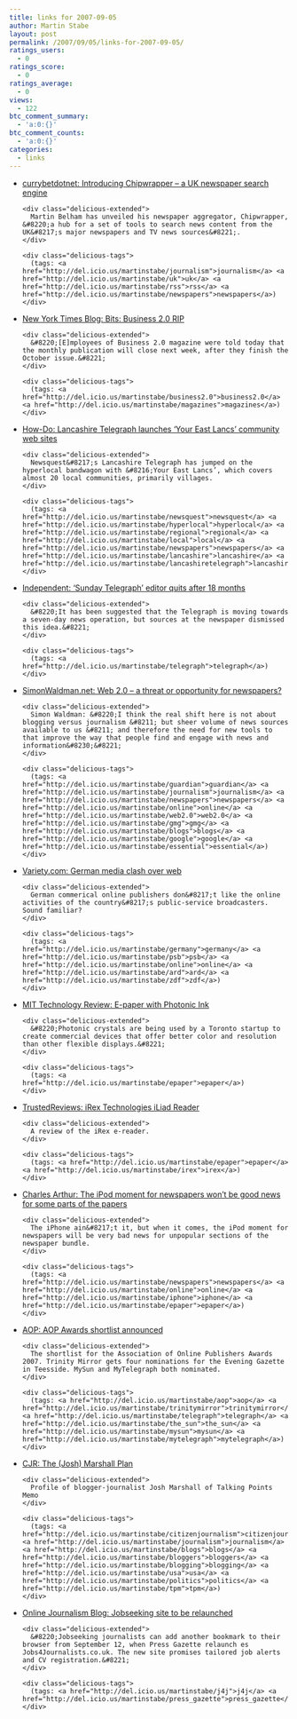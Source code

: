 ```yaml
---
title: links for 2007-09-05
author: Martin Stabe
layout: post
permalink: /2007/09/05/links-for-2007-09-05/
ratings_users:
  - 0
ratings_score:
  - 0
ratings_average:
  - 0
views:
  - 122
btc_comment_summary:
  - 'a:0:{}'
btc_comment_counts:
  - 'a:0:{}'
categories:
  - links
---
```

<ul class="delicious">
  <li>
    <div class="delicious-link">
      <a href="http://www.currybet.net/cbet_blog/2007/09/introducing_chipwrapper.php">currybetdotnet: Introducing Chipwrapper &#8211; a UK newspaper search engine</a>
    </div>
    
    <div class="delicious-extended">
      Martin Belham has unveiled his newspaper aggregator, Chipwrapper, &#8220;a hub for a set of tools to search news content from the UK&#8217;s major newspapers and TV news sources&#8221;.
    </div>
    
    <div class="delicious-tags">
      (tags: <a href="http://del.icio.us/martinstabe/journalism">journalism</a> <a href="http://del.icio.us/martinstabe/uk">uk</a> <a href="http://del.icio.us/martinstabe/rss">rss</a> <a href="http://del.icio.us/martinstabe/newspapers">newspapers</a>)
    </div>
  </li>
  
  <li>
    <div class="delicious-link">
      <a href="http://bits.blogs.nytimes.com/2007/09/04/business-20-rip/">New York Times Blog: Bits: Business 2.0 RIP</a>
    </div>
    
    <div class="delicious-extended">
      &#8220;[E]mployees of Business 2.0 magazine were told today that the monthly publication will close next week, after they finish the October issue.&#8221;
    </div>
    
    <div class="delicious-tags">
      (tags: <a href="http://del.icio.us/martinstabe/business2.0">business2.0</a> <a href="http://del.icio.us/martinstabe/magazines">magazines</a>)
    </div>
  </li>
  
  <li>
    <div class="delicious-link">
      <a href="http://www.how-do.co.uk/north-west-media-news/north-west-publishing/lancs-telegraph-launches-%E2%80%98your-east-lancs%92-community-web-sites-20070905889/">How-Do: Lancashire Telegraph launches ‘Your East Lancs’ community web sites</a>
    </div>
    
    <div class="delicious-extended">
      Newsquest&#8217;s Lancashire Telegraph has jumped on the hyperlocal bandwagon with &#8216;Your East Lancs’, which covers almost 20 local communities, primarily villages.
    </div>
    
    <div class="delicious-tags">
      (tags: <a href="http://del.icio.us/martinstabe/newsquest">newsquest</a> <a href="http://del.icio.us/martinstabe/hyperlocal">hyperlocal</a> <a href="http://del.icio.us/martinstabe/regional">regional</a> <a href="http://del.icio.us/martinstabe/local">local</a> <a href="http://del.icio.us/martinstabe/newspapers">newspapers</a> <a href="http://del.icio.us/martinstabe/lancashire">lancashire</a> <a href="http://del.icio.us/martinstabe/lancashiretelegraph">lancashiretelegraph</a>)
    </div>
  </li>
  
  <li>
    <div class="delicious-link">
      <a href="http://news.independent.co.uk/media/article2927092.ece">Independent: &#8216;Sunday Telegraph&#8217; editor quits after 18 months</a>
    </div>
    
    <div class="delicious-extended">
      &#8220;It has been suggested that the Telegraph is moving towards a seven-day news operation, but sources at the newspaper dismissed this idea.&#8221;
    </div>
    
    <div class="delicious-tags">
      (tags: <a href="http://del.icio.us/martinstabe/telegraph">telegraph</a>)
    </div>
  </li>
  
  <li>
    <div class="delicious-link">
      <a href="http://www.simonwaldman.net/blog/2007/09/04/web-20-a-threat-or-opportunity-for-newspapers/">SimonWaldman.net: Web 2.0 &#8211; a threat or opportunity for newspapers?</a>
    </div>
    
    <div class="delicious-extended">
      Simon Waldman: &#8220;I think the real shift here is not about blogging versus journalism &#8211; but sheer volume of news sources available to us &#8211; and therefore the need for new tools to that improve the way that people find and engage with news and information&#8230;&#8221;
    </div>
    
    <div class="delicious-tags">
      (tags: <a href="http://del.icio.us/martinstabe/guardian">guardian</a> <a href="http://del.icio.us/martinstabe/journalism">journalism</a> <a href="http://del.icio.us/martinstabe/newspapers">newspapers</a> <a href="http://del.icio.us/martinstabe/online">online</a> <a href="http://del.icio.us/martinstabe/web2.0">web2.0</a> <a href="http://del.icio.us/martinstabe/gmg">gmg</a> <a href="http://del.icio.us/martinstabe/blogs">blogs</a> <a href="http://del.icio.us/martinstabe/google">google</a> <a href="http://del.icio.us/martinstabe/essential">essential</a>)
    </div>
  </li>
  
  <li>
    <div class="delicious-link">
      <a href="http://www.variety.com/article/VR1117971104.html?categoryid=14&#038;cs=1">Variety.com: German media clash over web</a>
    </div>
    
    <div class="delicious-extended">
      German commerical online publishers don&#8217;t like the online activities of the country&#8217;s public-service broadcasters. Sound familiar?
    </div>
    
    <div class="delicious-tags">
      (tags: <a href="http://del.icio.us/martinstabe/germany">germany</a> <a href="http://del.icio.us/martinstabe/psb">psb</a> <a href="http://del.icio.us/martinstabe/online">online</a> <a href="http://del.icio.us/martinstabe/ard">ard</a> <a href="http://del.icio.us/martinstabe/zdf">zdf</a>)
    </div>
  </li>
  
  <li>
    <div class="delicious-link">
      <a href="http://www.technologyreview.com/Infotech/19337/?a=f">MIT Technology Review: E-paper with Photonic Ink</a>
    </div>
    
    <div class="delicious-extended">
      &#8220;Photonic crystals are being used by a Toronto startup to create commercial devices that offer better color and resolution than other flexible displays.&#8221;
    </div>
    
    <div class="delicious-tags">
      (tags: <a href="http://del.icio.us/martinstabe/epaper">epaper</a>)
    </div>
  </li>
  
  <li>
    <div class="delicious-link">
      <a href="http://www.trustedreviews.com/mobile-devices/review/2007/09/05/iRex-Technologies-iLiad-Reader/p1">TrustedReviews: iRex Technologies iLiad Reader</a>
    </div>
    
    <div class="delicious-extended">
      A review of the iRex e-reader.
    </div>
    
    <div class="delicious-tags">
      (tags: <a href="http://del.icio.us/martinstabe/epaper">epaper</a> <a href="http://del.icio.us/martinstabe/irex">irex</a>)
    </div>
  </li>
  
  <li>
    <div class="delicious-link">
      <a href="http://www.charlesarthur.com/blog/?p=925">Charles Arthur: The iPod moment for newspapers won’t be good news for some parts of the papers</a>
    </div>
    
    <div class="delicious-extended">
      The iPhone ain&#8217;t it, but when it comes, the iPod moment for newspapers will be very bad news for unpopular sections of the newspaper bundle.
    </div>
    
    <div class="delicious-tags">
      (tags: <a href="http://del.icio.us/martinstabe/newspapers">newspapers</a> <a href="http://del.icio.us/martinstabe/online">online</a> <a href="http://del.icio.us/martinstabe/iphone">iphone</a> <a href="http://del.icio.us/martinstabe/epaper">epaper</a>)
    </div>
  </li>
  
  <li>
    <div class="delicious-link">
      <a href="http://www.ukaop.org.uk/cgi-bin/go.pl/news/article.html?uid=1614">AOP: AOP Awards shortlist announced</a>
    </div>
    
    <div class="delicious-extended">
      The shortlist for the Association of Online Publishers Awards 2007. Trinity Mirror gets four nominations for the Evening Gazette in Teesside. MySun and MyTelegraph both nominated.
    </div>
    
    <div class="delicious-tags">
      (tags: <a href="http://del.icio.us/martinstabe/aop">aop</a> <a href="http://del.icio.us/martinstabe/trinitymirror">trinitymirror</a> <a href="http://del.icio.us/martinstabe/telegraph">telegraph</a> <a href="http://del.icio.us/martinstabe/the_sun">the_sun</a> <a href="http://del.icio.us/martinstabe/mysun">mysun</a> <a href="http://del.icio.us/martinstabe/mytelegraph">mytelegraph</a>)
    </div>
  </li>
  
  <li>
    <div class="delicious-link">
      <a href="http://www.cjr.org/feature/the_josh_marshall_plan.php">CJR: The (Josh) Marshall Plan</a>
    </div>
    
    <div class="delicious-extended">
      Profile of blogger-journalist Josh Marshall of Talking Points Memo
    </div>
    
    <div class="delicious-tags">
      (tags: <a href="http://del.icio.us/martinstabe/citizenjournalism">citizenjournalism</a> <a href="http://del.icio.us/martinstabe/journalism">journalism</a> <a href="http://del.icio.us/martinstabe/blogs">blogs</a> <a href="http://del.icio.us/martinstabe/bloggers">bloggers</a> <a href="http://del.icio.us/martinstabe/blogging">blogging</a> <a href="http://del.icio.us/martinstabe/usa">usa</a> <a href="http://del.icio.us/martinstabe/politics">politics</a> <a href="http://del.icio.us/martinstabe/tpm">tpm</a>)
    </div>
  </li>
  
  <li>
    <div class="delicious-link">
      <a href="http://onlinejournalismblog.wordpress.com/2007/09/05/jobseeking-site-to-be-relaunched/">Online Journalism Blog: Jobseeking site to be relaunched</a>
    </div>
    
    <div class="delicious-extended">
      &#8220;Jobseeking journalists can add another bookmark to their browser from September 12, when Press Gazette relaunch es Jobs4Journalists.co.uk. The new site promises tailored job alerts and CV registration.&#8221;
    </div>
    
    <div class="delicious-tags">
      (tags: <a href="http://del.icio.us/martinstabe/j4j">j4j</a> <a href="http://del.icio.us/martinstabe/press_gazette">press_gazette</a>)
    </div>
  </li>
</ul>